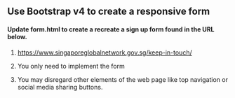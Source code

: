 ## Use Bootstrap v4 to create a responsive form

#### Update form.html to create a recreate a sign up form found in the URL below.

1. https://www.singaporeglobalnetwork.gov.sg/keep-in-touch/

1. You only need to implement the form

1. You may disregard other elements of the web page like top navigation or social media sharing buttons.
